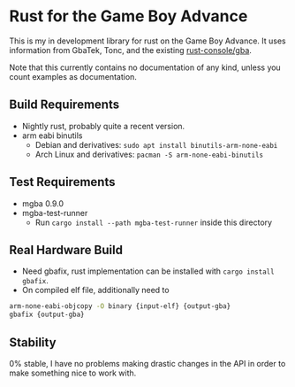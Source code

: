 # Rust for the Game Boy Advance

This is my in development library for rust on the Game Boy Advance. It uses
information from GbaTek, Tonc, and the existing
[rust-console/gba](https://github.com/rust-console/gba).

Note that this currently contains no documentation of any kind, unless you count
examples as documentation.

## Build Requirements

* Nightly rust, probably quite a recent version.
* arm eabi binutils 
    * Debian and derivatives: `sudo apt install binutils-arm-none-eabi`
    * Arch Linux and derivatives: `pacman -S arm-none-eabi-binutils`

## Test Requirements

* mgba 0.9.0
* mgba-test-runner
    * Run `cargo install --path mgba-test-runner` inside this directory

## Real Hardware Build

* Need gbafix, rust implementation can be installed with `cargo install gbafix`.
* On compiled elf file, additionally need to
```bash
arm-none-eabi-objcopy -O binary {input-elf} {output-gba}
gbafix {output-gba}
```

## Stability

0% stable, I have no problems making drastic changes in the API in order to make
something nice to work with.
